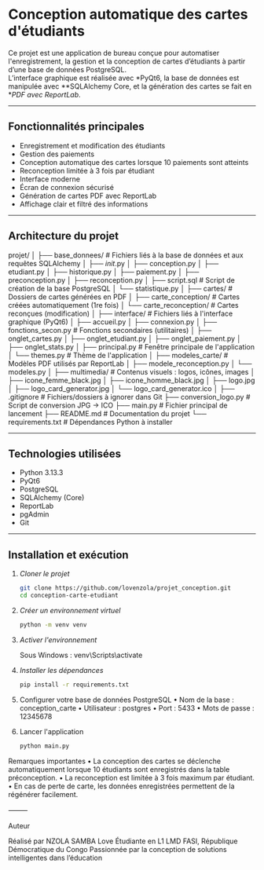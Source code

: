 #  Conception automatique des cartes d'étudiants

Ce projet est une application de bureau conçue pour automatiser l'enregistrement, la gestion et la conception de cartes d’étudiants à partir d’une base de données PostgreSQL.  
L’interface graphique est réalisée avec *PyQt6, la base de données est manipulée avec **SQLAlchemy Core, et la génération des cartes se fait en **PDF avec ReportLab*.

---

##  Fonctionnalités principales

-  Enregistrement et modification des étudiants 
-  Gestion des paiements
-  Conception automatique des cartes lorsque 10 paiements sont atteints
-  Reconception limitée à 3 fois par étudiant
-  Interface moderne
-  Écran de connexion sécurisé
-  Génération de cartes PDF avec ReportLab
-  Affichage clair et filtré des informations

---

##  Architecture du projet
projet/
│
├── base_donnees/              # Fichiers liés à la base de données et aux requêtes SQLAlchemy
│   ├── _init_.py
│   ├── conception.py
│   ├── etudiant.py
│   ├── historique.py
│   ├── paiement.py
│   ├── preconception.py
│   ├── reconception.py
│   ├── script.sql             # Script de création de la base PostgreSQL
│   └── statistique.py
│
├── cartes/                    # Dossiers de cartes générées en PDF
│   ├── carte_conception/      # Cartes créées automatiquement (1re fois)
│   └── carte_reconception/    # Cartes reconçues (modification)
│
├── interface/                 # Fichiers liés à l'interface graphique (PyQt6)
│   ├── accueil.py
│   ├── connexion.py
│   ├── fonctions_secon.py     # Fonctions secondaires (utilitaires)
│   ├── onglet_cartes.py
│   ├── onglet_etudiant.py
│   ├── onglet_paiement.py
│   ├── onglet_stats.py
│   ├── principal.py           # Fenêtre principale de l'application
│   └── themes.py              # Thème de l'application
│
├── modeles_carte/             # Modèles PDF utilisés par ReportLab
│   ├── modele_reconception.py
│   └── modeles.py
│
├── multimedia/                # Contenus visuels : logos, icônes, images
│   ├── icone_femme_black.jpg
│   ├── icone_homme_black.jpg
│   ├── logo.jpg
│   ├── logo_card_generator.jpg
│   └── logo_card_generator.ico
│
├── .gitignore                 # Fichiers/dossiers à ignorer dans Git
├── conversion_logo.py         # Script de conversion JPG → ICO
├── main.py                    # Fichier principal de lancement
├── README.md                  # Documentation du projet
└── requirements.txt           # Dépendances Python à installer

---

##  Technologies utilisées

- Python 3.13.3
- PyQt6
- PostgreSQL
- SQLAlchemy (Core)
- ReportLab
- pgAdmin
- Git

---

##  Installation et exécution

1. *Cloner le projet*
   ```bash
   git clone https://github.com/lovenzola/projet_conception.git
   cd conception-carte-etudiant

2. *Créer un environnement virtuel*
    ```bash
    python -m venv venv

3. *Activer l'environnement*

    Sous Windows : venv\Scripts\activate

4. *Installer les dépendances*
    ```bash
    pip install -r requirements.txt

5.	Configurer votre base de données PostgreSQL
	•	Nom de la base : conception_carte
	•	Utilisateur : postgres
	•	Port : 5433
	•	Mots de passe : 12345678

6. Lancer l'application
    ```bash
    python main.py

Remarques importantes
	•	La conception des cartes se déclenche automatiquement lorsque 10 étudiants sont enregistrés dans la table préconception.
	•	La reconception est limitée à 3 fois maximum par étudiant.
	•	En cas de perte de carte, les données enregistrées permettent de la régénérer facilement.

⸻

Auteur

Réalisé par NZOLA SAMBA Love
Étudiante en L1 LMD FASI, République Démocratique du Congo 
Passionnée par la conception de solutions intelligentes dans l’éducation 
